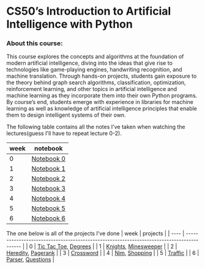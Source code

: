 # CS50’s Introduction to Artificial Intelligence with Python

### About this course:

This course explores the concepts and algorithms at the foundation of modern artificial intelligence, diving into the ideas that give rise to technologies like game-playing engines, handwriting recognition, and machine translation. Through hands-on projects, students gain exposure to the theory behind graph search algorithms, classification, optimization, reinforcement learning, and other topics in artificial intelligence and machine learning as they incorporate them into their own Python programs. By course’s end, students emerge with experience in libraries for machine learning as well as knowledge of artificial intelligence principles that enable them to design intelligent systems of their own.

The following table contains all the notes I've taken when watching the lectures(guess I'll have to repeat lecture 0-2).

| week | notebook                                    |
| ---- | ------------------------------------------- |
| 0    | [Notebook 0](lecture0/material/notebook.md) |
| 1    | [Notebook 1](lecture1/material/notebook.md) |
| 2    | [Notebook 2](lecture2/material/notebook.md) |
| 3    | [Notebook 3](lecture3/material/notebook.md) |
| 4    | [Notebook 4](lecture4/material/notebook.md) |
| 5    | [Notebook 5](lecture5/material/notebook.md) |
| 6    | [Notebook 6](lecture6/material/notebook.md) |

The one below is all of the projects I've done
| week | projects                                                                                  |
| ---- | ----------------------------------------------------------------------------------------- |
| 0    | [Tic Tac Toe](lecture0/project/tictactoe), [Degrees](lecture0/project/degrees)            |
| 1    | [Knights](lecture1/project/knights), [Minesweeper](lecture1/project/Minesweeper)          |
| 2    | [Heredity](lecture2/project/heredity), [Pagerank](lecture2/project/pagerank)              |
| 3    | [Crossword](lecture3/project/crossword)                                                   |
| 4    | [Nim](lecture4/project/nim), [Shopping](lecture4/project/shopping)                        |
| 5    | [Traffic](lecture5/project/traffic)                                                       |
| 6    | [Parser](lecture6/project/parser), [Questions](lecture6/project/questions)                |
